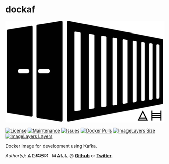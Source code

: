 # dockaf

[![Container Logo](./Logo.png)]()

[![License](https://img.shields.io/github/license/Adron/systemic-dockaf.svg?style=flat-square)](https://github.com/Adron/systemic-dockaf/blob/master/LICENSE)
[![Maintenance](https://img.shields.io/maintenance/yes/2016.svg?style=flat-square)](#)
[![Issues](https://img.shields.io/github/issues/adron/systemic-dockaf.svg?style=flat-square)](https://github.com/Adron/systemic-dockaf/issues)
[![Docker Pulls](https://img.shields.io/docker/pulls/adron/systemic-dockaf.svg?style=flat-square)](https://hub.docker.com/r/adron/dockaf/)
[![ImageLayers Size](https://img.shields.io/imagelayers/image-size/_/adron/systemic-dockaf.svg?style=flat-square)](https://hub.docker.com/r/adron/dockaf/)
[![ImageLayers Layers](https://img.shields.io/imagelayers/layers/_/adron/systemic-dockaf.svg?style=flat-square)](https://hub.docker.com/r/adron/dockaf/)

Docker image for development using Kafka.

*Author(s):* [![Adron Hall](./AdronHall.png)](http://compositecode.com) @ **[Github](https://www.github.com/adron)** or **[Twitter](https://twitter.com/adron)**.
